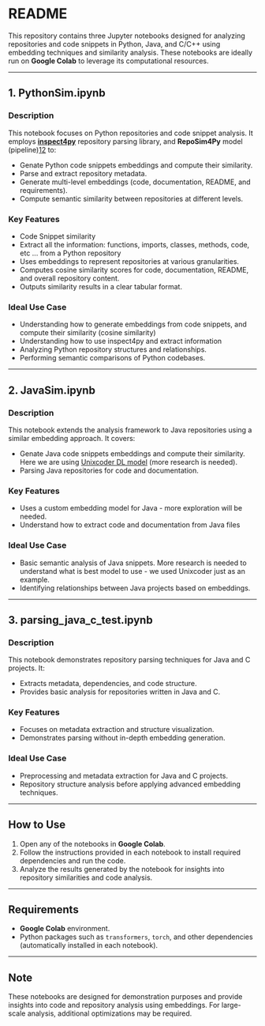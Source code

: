 # README

This repository contains three Jupyter notebooks designed for analyzing repositories and code snippets in Python, Java, and C/C++ using embedding techniques and similarity analysis. These notebooks are ideally run on **Google Colab** to leverage its computational resources.

---

## 1. **PythonSim.ipynb**
### Description
This notebook focuses on Python repositories and code snippet analysis. It employs [**inspect4py**](https://github.com/SemanticRepoHub/inspect4py) repository parsing library, and  **RepoSim4Py** model (pipeline)[1](https://github.com/SemanticRepoHub/RepoSim4py)[2](https://huggingface.co/Henry65/RepoSim4Py) to:

- Genate Python code snippets embeddings and compute their similarity. 
- Parse and extract repository metadata.
- Generate multi-level embeddings (code, documentation, README, and requirements).
- Compute semantic similarity between repositories at different levels.

### Key Features
- Code Snippet similarity
- Extract all the information: functions, imports, classes, methods, code, etc ... from a Python repository
- Uses embeddings to represent repositories at various granularities.
- Computes cosine similarity scores for code, documentation, README, and overall repository content.
- Outputs similarity results in a clear tabular format.

### Ideal Use Case

- Understanding how to generate embeddings from code snippets, and compute their similarity (cosine similarity)
- Understanding how to use inspect4py and extract information
- Analyzing Python repository structures and relationships.
- Performing semantic comparisons of Python codebases.

---

## 2. **JavaSim.ipynb**
### Description
This notebook extends the analysis framework to Java repositories using a similar embedding approach. It covers:
- Genate Java code snippets embeddings and compute their similarity. Here we are using [Unixcoder DL model](https://huggingface.co/Lazyhope/unixcoder-nine-advtest) (more research is needed).  
- Parsing Java repositories for code and documentation.

### Key Features
- Uses a custom embedding model for Java - more exploration will be needed.
- Understand how to extract code and documentation from Java files

### Ideal Use Case
- Basic semantic analysis of Java snippets. More research is needed to understand what is best model to use - we used Unixcoder just as an example. 
- Identifying relationships between Java projects based on embeddings.

---

## 3. **parsing_java_c_test.ipynb**
### Description
This notebook demonstrates repository parsing techniques for Java and C projects. It:
- Extracts metadata, dependencies, and code structure.
- Provides basic analysis for repositories written in Java and C.

### Key Features
- Focuses on metadata extraction and structure visualization.
- Demonstrates parsing without in-depth embedding generation.

### Ideal Use Case
- Preprocessing and metadata extraction for Java and C projects.
- Repository structure analysis before applying advanced embedding techniques.

---

## How to Use
1. Open any of the notebooks in **Google Colab**.
2. Follow the instructions provided in each notebook to install required dependencies and run the code.
3. Analyze the results generated by the notebook for insights into repository similarities and code analysis.

---

## Requirements
- **Google Colab** environment.
- Python packages such as `transformers`, `torch`, and other dependencies (automatically installed in each notebook).

---

## Note
These notebooks are designed for demonstration purposes and provide insights into code and repository analysis using embeddings. For large-scale analysis, additional optimizations may be required.

